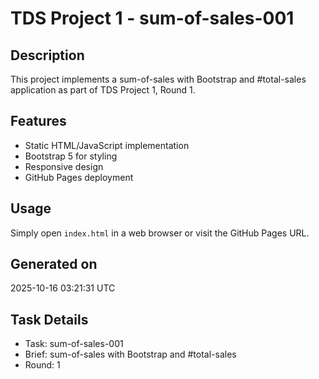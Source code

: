 # TDS Project 1 - sum-of-sales-001

## Description
This project implements a sum-of-sales with Bootstrap and #total-sales application as part of TDS Project 1, Round 1.

## Features
- Static HTML/JavaScript implementation
- Bootstrap 5 for styling
- Responsive design
- GitHub Pages deployment

## Usage
Simply open `index.html` in a web browser or visit the GitHub Pages URL.

## Generated on
2025-10-16 03:21:31 UTC

## Task Details
- Task: sum-of-sales-001
- Brief: sum-of-sales with Bootstrap and #total-sales
- Round: 1
